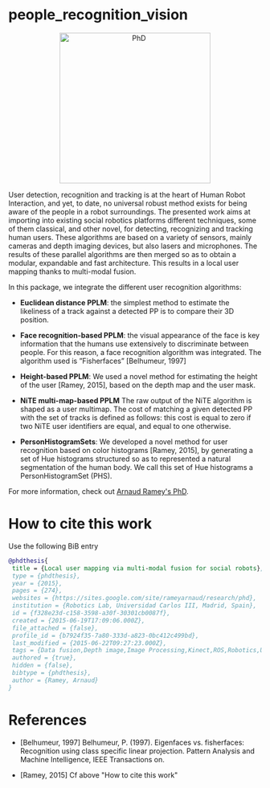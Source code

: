 # people_recognition_vision

<p align="center">
<img src="https://6aaedb30-a-62cb3a1a-s-sites.googlegroups.com/site/rameyarnaud/research/phd/divulgacion.png"
   alt="PhD" style="width: 300px"/>
</p>

User detection, recognition and tracking is at the heart of Human Robot
Interaction, and yet, to date, no universal robust method exists for being
aware of the people in a robot surroundings. The presented work aims at
importing into existing social robotics platforms different techniques, some
of them classical, and other novel, for detecting, recognizing and tracking
human users. These algorithms are based on a variety of sensors, mainly
cameras and depth imaging devices, but also lasers and microphones. The
results of these parallel algorithms are then merged so as to obtain a
modular, expandable and fast architecture. This results in a local user
mapping thanks to multi-modal fusion.

In this package,
we integrate the different user recognition algorithms:

* **Euclidean distance PPLM**:
  the simplest method to
  estimate the likeliness of a track against a detected PP is
  to compare their 3D position.

* **Face recognition-based PPLM**:
  the visual appearance of the face is key information that the humans use extensively to discriminate between people. For this reason, a face recognition algorithm was integrated. The algorithm used is ”Fisherfaces” [Belhumeur, 1997]

* **Height-based PPLM**:
  We used a novel method for estimating the height of
  the user [Ramey, 2015], based on the depth map and the user mask.

* **NiTE multi-map-based PPLM**
  The raw output of the NiTE algorithm is shaped as a user multimap. The cost
  of matching a given detected PP with the set of tracks is defined as
  follows: this cost is equal to zero if two NiTE user identifiers are equal,
  and equal to one otherwise.

* **PersonHistogramSets**:
  We developed a novel method for user recognition based on color
  histograms [Ramey, 2015], by generating a set of Hue histograms structured
  so as to represented a natural segmentation of the human body. We call
  this set of Hue histograms a PersonHistogramSet (PHS).

For more information, check out
[Arnaud Ramey's PhD](https://sites.google.com/site/rameyarnaud/research/phd).


How to cite this work
=====================

Use the following BiB entry

```bib
@phdthesis{
 title = {Local user mapping via multi-modal fusion for social robots},
 type = {phdthesis},
 year = {2015},
 pages = {274},
 websites = {https://sites.google.com/site/rameyarnaud/research/phd},
 institution = {Robotics Lab, Universidad Carlos III, Madrid, Spain},
 id = {f328e23d-c158-3598-a30f-30301cb0087f},
 created = {2015-06-19T17:09:06.000Z},
 file_attached = {false},
 profile_id = {b7924f35-7a80-333d-a823-0bc412c499bd},
 last_modified = {2015-06-22T09:27:23.000Z},
 tags = {Data fusion,Depth image,Image Processing,Kinect,ROS,Robotics,User Awareness},
 authored = {true},
 hidden = {false},
 bibtype = {phdthesis},
 author = {Ramey, Arnaud}
}
```

References
==========

* [Belhumeur, 1997]
Belhumeur, P. (1997). Eigenfaces vs. fisherfaces: Recognition using class
specific linear projection. Pattern Analysis and Machine Intelligence, IEEE
Transactions on.

* [Ramey, 2015]
Cf above "How to cite this work"
